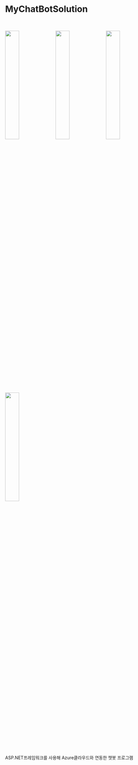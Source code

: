 # MyChatBotSolution
<br><br>
<img src="https://user-images.githubusercontent.com/52686126/69910819-01037180-1455-11ea-848b-c6c364f538ce.png" width="30%">&nbsp;&nbsp;
<img src="https://user-images.githubusercontent.com/52686126/69910820-01037180-1455-11ea-9a43-31bcc85ad0a4.png" width="30%">&nbsp;&nbsp;
<img src="https://user-images.githubusercontent.com/52686126/69910821-01037180-1455-11ea-81cc-5470da1e78b4.png" width="30%">&nbsp;&nbsp;
<img src="https://user-images.githubusercontent.com/52686126/69910822-019c0800-1455-11ea-9a63-b6132b46140a.png" width="30%">
<br>
ASP.NET프레임워크를 사용해 Azure클라우드와 연동한 챗봇 프로그램

